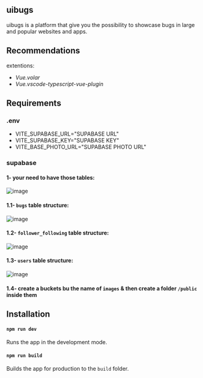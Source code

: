 ## uibugs
uibugs is a platform that give you the possibility to showcase bugs in large and popular websites and apps.

## Recommendations
extentions: 
- *Vue.volar*
- *Vue.vscode-typescript-vue-plugin*

## Requirements
### **.env**
- VITE_SUPABASE_URL="SUPABASE URL"
- VITE_SUPABASE_KEY="SUPABASE KEY"
- VITE_BASE_PHOTO_URL="SUPABASE PHOTO URL"

### **supabase**
#### 1-  your need to have those tables:
![image](https://github.com/ittid/uibugs/assets/44928080/fe2f07a4-1987-475b-bbc7-d5ee08345bec)

#### 1.1- `bugs` table structure:
![image](https://github.com/ittid/uibugs/assets/44928080/90f0421f-4f57-4360-bc2d-594a190b89ed)

#### 1.2- `follower_following` table structure:
![image](https://github.com/ittid/uibugs/assets/44928080/c210a7b2-fe45-4bcc-8edd-68e575b3a674)

#### 1.3- `users` table structure:
![image](https://github.com/ittid/uibugs/assets/44928080/79d1bf48-3e00-458d-9377-99064d69ea1d)

#### 1.4- create a buckets bu the name of `images` & then create a folder `/public` inside them

## Installation
#### `npm run dev` 
Runs the app in the development mode.
#### `npm run build`
Builds the app for production to the `build` folder.
